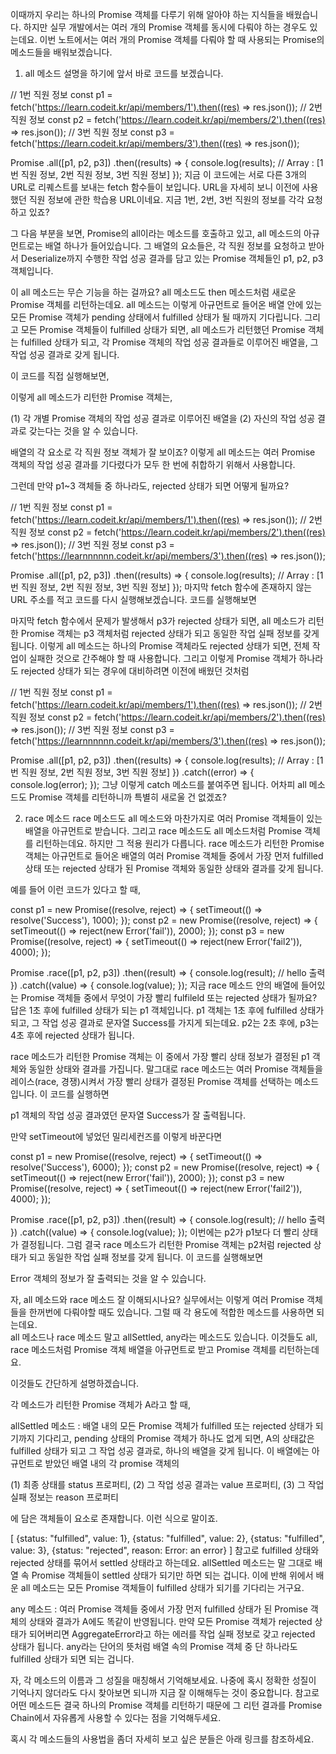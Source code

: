 이때까지 우리는 하나의 Promise 객체를 다루기 위해 알아야 하는 지식들을 배웠습니다. 
하지만 실무 개발에서는 여러 개의 Promise 객체를 동시에 다뤄야 하는 경우도 있는데요. 
이번 노트에서는 여러 개의 Promise 객체를 다뤄야 할 때 사용되는 Promise의 메소드들을 배워보겠습니다.

1. all 메소드
설명을 하기에 앞서 바로 코드를 보겠습니다.

// 1번 직원 정보
const p1 = fetch('https://learn.codeit.kr/api/members/1').then((res) => res.json());
// 2번 직원 정보
const p2 = fetch('https://learn.codeit.kr/api/members/2').then((res) => res.json());
// 3번 직원 정보
const p3 = fetch('https://learn.codeit.kr/api/members/3').then((res) => res.json());

Promise
  .all([p1, p2, p3])
  .then((results) => {
    console.log(results); // Array : [1번 직원 정보, 2번 직원 정보, 3번 직원 정보]
  });
지금 이 코드에는 서로 다른 3개의 URL로 리퀘스트를 보내는 fetch 함수들이 보입니다. URL을 자세히 보니 이전에 사용했던 직원 정보에 관한 학습용 URL이네요. 지금 1번, 2번, 3번 직원의 정보를 각각 요청하고 있죠?

그 다음 부분을 보면, Promise의 all이라는 메소드를 호출하고 있고, all 메소드의 아규먼트로는 배열 하나가 들어있습니다. 그 배열의 요소들은, 각 직원 정보를 요청하고 받아서 Deserialize까지 수행한 작업 성공 결과를 담고 있는 Promise 객체들인 p1, p2, p3 객체입니다.

이 all 메소드는 무슨 기능을 하는 걸까요? all 메소드도 then 메소드처럼 새로운 Promise 객체를 리턴하는데요. 
all 메소드는 이렇게 아규먼트로 들어온 배열 안에 있는 모든 Promise 객체가 pending 상태에서 fulfilled 상태가 될 때까지 기다립니다. 
그리고 모든 Promise 객체들이 fulfilled 상태가 되면, all 메소드가 리턴했던 Promise 객체는 fulfilled 상태가 되고, 
각 Promise 객체의 작업 성공 결과들로 이루어진 배열을, 그 작업 성공 결과로 갖게 됩니다.

이 코드를 직접 실행해보면,



이렇게 all 메소드가 리턴한 Promise 객체는,

(1) 각 개별 Promise 객체의 작업 성공 결과로 이루어진 배열을 
(2) 자신의 작업 성공 결과로 갖는다는 것을 알 수 있습니다.

배열의 각 요소로 각 직원 정보 객체가 잘 보이죠? 이렇게 all 메소드는 여러 Promise 객체의 작업 성공 결과를 기다렸다가 모두 한 번에 취합하기 위해서 사용합니다.

그런데 만약 p1~3 객체들 중 하나라도, rejected 상태가 되면 어떻게 될까요?

// 1번 직원 정보
const p1 = fetch('https://learn.codeit.kr/api/members/1').then((res) => res.json());
// 2번 직원 정보
const p2 = fetch('https://learn.codeit.kr/api/members/2').then((res) => res.json());
// 3번 직원 정보
const p3 = fetch('https://learnnnnnn.codeit.kr/api/members/3').then((res) => res.json());

Promise
  .all([p1, p2, p3])
  .then((results) => {
    console.log(results); // Array : [1번 직원 정보, 2번 직원 정보, 3번 직원 정보]
  });
마지막 fetch 함수에 존재하지 않는 URL 주소를 적고 코드를 다시 실행해보겠습니다. 코드를 실행해보면



마지막 fetch 함수에서 문제가 발생해서 p3가 rejected 상태가 되면, 
all 메소드가 리턴한 Promise 객체는 p3 객체처럼 rejected 상태가 되고 동일한 작업 실패 정보를 갖게 됩니다. 
이렇게 all 메소드는 하나의 Promise 객체라도 rejected 상태가 되면, 전체 작업이 실패한 것으로 간주해야 할 때 사용합니다. 
그리고 이렇게 Promise 객체가 하나라도 rejected 상태가 되는 경우에 대비하려면 
이전에 배웠던 것처럼

// 1번 직원 정보
const p1 = fetch('https://learn.codeit.kr/api/members/1').then((res) => res.json());
// 2번 직원 정보
const p2 = fetch('https://learn.codeit.kr/api/members/2').then((res) => res.json());
// 3번 직원 정보
const p3 = fetch('https://learnnnnnn.codeit.kr/api/members/3').then((res) => res.json());

Promise
  .all([p1, p2, p3])
  .then((results) => {
    console.log(results); // Array : [1번 직원 정보, 2번 직원 정보, 3번 직원 정보]
  })
  .catch((error) => {
    console.log(error);
  });
그냥 이렇게 catch 메소드를 붙여주면 됩니다. 어차피 all 메소드도 Promise 객체를 리턴하니까 특별히 새로울 건 없겠죠?

2. race 메소드
race 메소드도 all 메소드와 마찬가지로 여러 Promise 객체들이 있는 배열을 아규먼트로 받습니다. 그리고 race 메소드도 all 메소드처럼 Promise 객체를 리턴하는데요. 하지만 그 적용 원리가 다릅니다.
race 메소드가 리턴한 Promise 객체는 아규먼트로 들어온 배열의 여러 Promise 객체들 중에서 
가장 먼저 fulfilled 상태 또는 rejected 상태가 된 Promise 객체와 동일한 상태와 결과를 갖게 됩니다.

예를 들어 이런 코드가 있다고 할 때,

const p1 = new Promise((resolve, reject) => {
  setTimeout(() => resolve('Success'), 1000);
});
const p2 = new Promise((resolve, reject) => {
  setTimeout(() => reject(new Error('fail')), 2000);
});
const p3 = new Promise((resolve, reject) => {
  setTimeout(() => reject(new Error('fail2')), 4000);
});

Promise
  .race([p1, p2, p3])
  .then((result) => {
    console.log(result); // hello 출력
  })
  .catch((value) => {
    console.log(value);
  });
지금 race 메소드 안의 배열에 들어있는 Promise 객체들 중에서 무엇이 가장 빨리 fulfileld 또는 rejected 상태가 될까요? 
답은 1초 후에 fulfilled 상태가 되는 p1 객체입니다.
p1 객체는 1초 후에 fulfilled 상태가 되고, 그 작업 성공 결과로 문자열 Success를 가지게 되는데요. 
p2는 2초 후에, p3는 4초 후에 rejected 상태가 됩니다.

race 메소드가 리턴한 Promise 객체는 이 중에서 가장 빨리 상태 정보가 결정된 p1 객체와 동일한 상태와 결과를 가집니다. 
말그대로 race 메소드는 여러 Promise 객체들을 레이스(race, 경쟁)시켜서 가장 빨리 상태가 결정된 Promise 객체를 선택하는 메소드입니다. 
이 코드를 실행하면



p1 객체의 작업 성공 결과였던 문자열 Success가 잘 출력됩니다.

만약 setTimeout에 넣었던 밀리세컨즈를 이렇게 바꾼다면

const p1 = new Promise((resolve, reject) => {
  setTimeout(() => resolve('Success'), 6000);
});
const p2 = new Promise((resolve, reject) => {
  setTimeout(() => reject(new Error('fail')), 2000);
});
const p3 = new Promise((resolve, reject) => {
  setTimeout(() => reject(new Error('fail2')), 4000);
});

Promise
  .race([p1, p2, p3])
  .then((result) => {
    console.log(result); // hello 출력
  })
  .catch((value) => {
    console.log(value);
  });
이번에는 p2가 p1보다 더 빨리 상태가 결정됩니다. 그럼 결국 race 메소드가 리턴한 Promise 객체는 p2처럼 rejected 상태가 되고 동일한 작업 실패 정보를 갖게 됩니다. 이 코드를 실행해보면



Error 객체의 정보가 잘 출력되는 것을 알 수 있습니다. 


자, all 메소드와 race 메소드 잘 이해되시나요? 실무에서는 이렇게 여러 Promise 객체들을 한꺼번에 다뤄야할 때도 있습니다. 그럴 때 각 용도에 적합한 메소드를 사용하면 되는데요.  
all 메소드나 race 메소드 말고 allSettled, any라는 메소드도 있습니다. 
이것들도 all, race 메소드처럼 Promise 객체 배열을 아규먼트로 받고 Promise 객체를 리턴하는데요.

이것들도 간단하게 설명하겠습니다.

각 메소드가 리턴한 Promise 객체가 A라고 할 때,

allSettled 메소드 : 배열 내의 모든 Promise 객체가 fulfilled 또는 rejected 상태가 되기까지 기다리고, pending 상태의 Promise 객체가 하나도 없게 되면, A의 상태값은 fulfilled 상태가 되고 그 작업 성공 결과로, 하나의 배열을 갖게 됩니다. 
이 배열에는 아규먼트로 받았던 배열 내의 각 promise 객체의

(1) 최종 상태를 status 프로퍼티, 
(2) 그 작업 성공 결과는 value 프로퍼티, 
(3) 그 작업 실패 정보는 reason 프로퍼티

에 담은 객체들이 요소로 존재합니다. 
이런 식으로 말이죠.

[
   {status: "fulfilled", value: 1},
   {status: "fulfilled", value: 2},
   {status: "fulfilled", value: 3},
   {status: "rejected",  reason: Error: an error}
]
참고로 fulfilled 상태와 rejected 상태를 묶어서 settled 상태라고 하는데요. allSettled 메소드는 말 그대로 배열 속 Promise 객체들이 settled 상태가 되기만 하면 되는 겁니다. 이에 반해 위에서 배운 all 메소드는 모든 Promise 객체들이 fulfilled 상태가 되기를 기다리는 거구요.

any 메소드 : 여러 Promise 객체들 중에서 가장 먼저 fulfilled 상태가 된 Promise 객체의 상태와 결과가 A에도 똑같이 반영됩니다. 만약 모든 Promise 객체가 rejected 상태가 되어버리면 AggregateError라고 하는 에러를 작업 실패 정보로 갖고 rejected 상태가 됩니다. any라는 단어의 뜻처럼 배열 속의 Promise 객체 중 단 하나라도 fulfilled 상태가 되면 되는 겁니다.

자, 각 메소드의 이름과 그 성질을 매칭해서 기억해보세요. 나중에 혹시 정확한 성질이 기억나지 않더라도 다시 찾아보면 되니까 지금 잘 이해해두는 것이 중요합니다. 참고로 어떤 메소드든 결국 하나의 Promise 객체를 리턴하기 때문에 그 리턴 결과를 Promise Chain에서 자유롭게 사용할 수 있다는 점을 기억해두세요.

혹시 각 메소드들의 사용법을 좀더 자세히 보고 싶은 분들은 아래 링크를 참조하세요.
